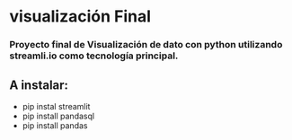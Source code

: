 # visualización Final

### Proyecto final de Visualización de dato con python utilizando streamli.io como tecnología principal.

## A instalar:
* pip instal streamlit
* pip install pandasql
* pip install pandas


